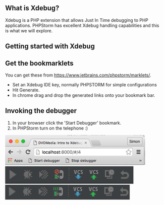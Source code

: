 ## What is Xdebug?

Xdebug is a PHP extension that allows Just In Time debugging to PHP applications.  PHPStorm has excellent Xdebug
handling capabilities and this is what we will explore.



## Getting started with Xdebug



## Get the bookmarklets

You can get these from https://www.jetbrains.com/phpstorm/marklets/.

* Set an Xdebug IDE key, normally PHPSTORM for simple configurations    <!-- .element: class="fragment" data-fragment-index="1" -->
* Hit Generate.                                                         <!-- .element: class="fragment" data-fragment-index="2" -->
* In chrome drag and drop the generated links onto your bookmark bar.   <!-- .element: class="fragment" data-fragment-index="3" -->




## Invoking the debugger

1. In your browser click the 'Start Debugger' bookmark.
1. In PHPStorm turn on the telephone :)

<img src="img/chrome-bookmarks.png"><br />
<img src="img/listener-off.png">
<img src="img/listener-on.png">
